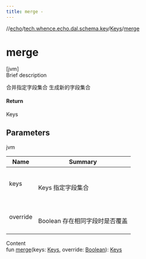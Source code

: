 ```yaml
---
title: merge -
---
```

//[echo](../../index.md)/[tech.whence.echo.dal.schema.key](../index.md)/[Keys](index.md)/[merge](merge.md)



# merge  
[jvm]  
Brief description  


合并指定字段集合 生成新的字段集合



#### Return  


Keys



## Parameters  
  
jvm  
  
|  Name|  Summary| 
|---|---|
| keys| <br><br>Keys 指定字段集合<br><br>
| override| <br><br>Boolean 存在相同字段时是否覆盖<br><br>
  
  
Content  
fun [merge](merge.md)(keys: [Keys](index.md), override: [Boolean](https://kotlinlang.org/api/latest/jvm/stdlib/kotlin/-boolean/index.html)): [Keys](index.md)  




